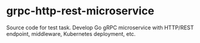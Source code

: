 # grpc-http-rest-microservice
Source code for test task. Develop Go gRPC microservice with HTTP/REST endpoint, middleware, Kubernetes deployment, etc.
